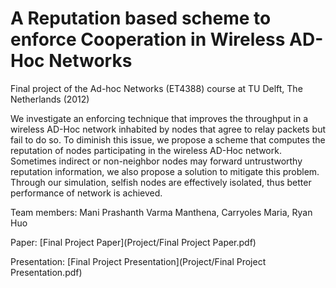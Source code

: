 A Reputation based scheme to enforce Cooperation in Wireless AD-Hoc Networks
======

Final project of the Ad-hoc Networks (ET4388) course at TU Delft, The Netherlands (2012)

We investigate an enforcing technique that improves the throughput in a wireless AD-Hoc network inhabited by nodes that agree to relay packets but fail to do so. To diminish this issue, we propose a scheme that computes the reputation of nodes participating in the wireless AD-Hoc network. Sometimes indirect or non-neighbor nodes may forward untrustworthy reputation information, we also propose a solution to mitigate this problem. Through our simulation, selfish nodes are effectively isolated, thus better performance of network is achieved.

Team members: Mani Prashanth Varma Manthena, Carryoles Maria, Ryan Huo

Paper: [Final Project Paper](Project/Final Project Paper.pdf)

Presentation: [Final Project Presentation](Project/Final Project Presentation.pdf)
